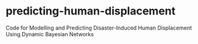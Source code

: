 # predicting-human-displacement
Code for Modelling and Predicting Disaster-Induced Human Displacement Using Dynamic Bayesian Networks

